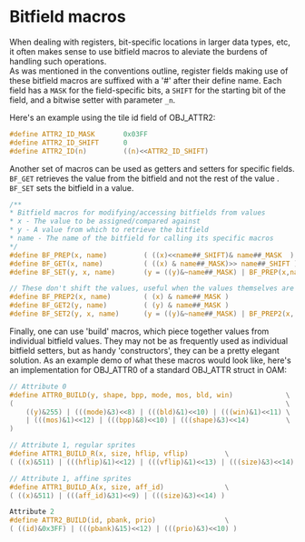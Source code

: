 # Bitfield macros
When dealing with registers, bit-specific locations in larger data types, etc, it often makes sense to use bitfield macros to aleviate the burdens of handling such operations. \
As was mentioned in the conventions outline, register fields making use of these bitfield macros are suffixed with a '#' after their define name. Each field has a `MASK` for the field-specific bits, a `SHIFT` for the starting bit of the field, and a bitwise setter with parameter `_n`.

Here's an example using the tile id field of OBJ_ATTR2:

```C
#define ATTR2_ID_MASK       0x03FF
#define ATTR2_ID_SHIFT      0
#define ATTR2_ID(n)         ((n)<<ATTR2_ID_SHIFT)
```

Another set of macros can be used as getters and setters for specific fields. `BF_GET` retrieves the value from the bitfield and not the rest of the value . `BF_SET` sets the bitfield in a value.

```C
/**
* Bitfield macros for modifying/accessing bitfields from values
* x - The value to be assigned/compared against
* y - A value from which to retrieve the bitfield
* name - The name of the bitfield for calling its specific macros
*/
#define BF_PREP(x, name)         ( ((x)<<name##_SHIFT)& name##_MASK  )
#define BF_GET(x, name)          ( ((x) & name##_MASK)>> name##_SHIFT )
#define BF_SET(y, x, name)       (y = ((y)&~name##_MASK) | BF_PREP(x,name) )

// These don't shift the values, useful when the values themselves are already shifted
#define BF_PREP2(x, name)        ( (x) & name##_MASK )
#define BF_GET2(y, name)         ( (y) & name##_MASK )
#define BF_SET2(y, x, name)      (y = ((y)&~name##_MASK) | BF_PREP2(x, name) )
```

Finally, one can use 'build' macros, which piece together values from individual bitfield values. They may not be as frequently used as individual bitfield setters, but as handy 'constructors', they can be a pretty elegant solution. As an example demo of what these macros would look like, here's an implementation for OBJ_ATTR0 of a standard OBJ_ATTR struct in OAM:

```C
// Attribute 0
#define ATTR0_BUILD(y, shape, bpp, mode, mos, bld, win)             \
(                                                                   \
    ((y)&255) | (((mode)&3)<<8) | (((bld)&1)<<10) | (((win)&1)<<11) \
    | (((mos)&1)<<12) | (((bpp)&8)<<10) | (((shape)&3)<<14)         \
)

// Attribute 1, regular sprites
#define ATTR1_BUILD_R(x, size, hflip, vflip)         \
( ((x)&511) | (((hflip)&1)<<12) | (((vflip)&1)<<13) | (((size)&3)<<14) )

// Attribute 1, affine sprites
#define ATTR1_BUILD_A(x, size, aff_id)               \
( ((x)&511) | (((aff_id)&31)<<9) | (((size)&3)<<14) )

Attribute 2
#define ATTR2_BUILD(id, pbank, prio)                 \
( ((id)&0x3FF) | (((pbank)&15)<<12) | (((prio)&3)<<10) )
```